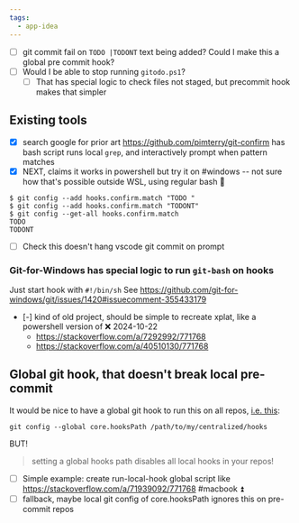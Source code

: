 ```yaml
---
tags:
  - app-idea
---
```

- [ ] git commit fail on `TODO |TODONT` text being added? Could I make this a global pre commit hook? 
- [ ] Would I be able to stop running `gitodo.ps1`?
	- [ ] That has special logic to check files not staged, but precommit hook makes that simpler

## Existing tools
- [x] search google for prior art
https://github.com/pimterry/git-confirm has bash script runs local `grep`, and interactively prompt when pattern matches
- [x] NEXT, claims it works in powershell but try it on #windows  -- not sure how that's possible outside WSL, using regular bash 🔼

```command
$ git config --add hooks.confirm.match "TODO "  
$ git config --add hooks.confirm.match "TODONT"  
$ git config --get-all hooks.confirm.match  
TODO  
TODONT
```

- [ ] Check this doesn't hang vscode git commit on prompt

### Git-for-Windows has special logic to run `git-bash` on hooks
Just start hook with `#!/bin/sh`
See https://github.com/git-for-windows/git/issues/1420#issuecomment-355433179

- [-] kind of old project, should be simple to recreate xplat, like a powershell version of ❌ 2024-10-22
	- https://stackoverflow.com/a/7292992/771768
	- https://stackoverflow.com/a/40510130/771768


## Global git hook, that doesn't break local pre-commit
It would be nice to have a global git hook to run this on all repos, [i.e. this](https://stackoverflow.com/a/37293198/771768):

```command
git config --global core.hooksPath /path/to/my/centralized/hooks
```
BUT!
>setting a global hooks path disables all local hooks in your repos!

- [ ] Simple example: create run-local-hook global script like https://stackoverflow.com/a/71939092/771768 #macbook ⏫
- [ ] fallback, maybe local git config of core.hooksPath ignores this on pre-commit repos
